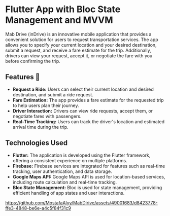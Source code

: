 # Flutter App with Bloc State Management and MVVM
Mab Drive (inDrive) is an innovative mobile application that provides a convenient solution for users to request transportation services. The app allows you to specify your current location and your desired destination, submit a request, and receive a fare estimate for the trip. Additionally, drivers can view your request, accept it, or negotiate the fare with you before confirming the trip.

## Features 🎯

- **Request a Ride:** Users can select their current location and desired destination, and submit a ride request.
- **Fare Estimation:** The app provides a fare estimate for the requested trip to help users plan their journey.
- **Driver Interaction:** Drivers can view ride requests, accept them, or negotiate fares with passengers.
- **Real-Time Tracking:** Users can track the driver's location and estimated arrival time during the trip.

## Technologies Used

- **Flutter:** The application is developed using the Flutter framework, offering a consistent experience on multiple platforms.
- **Firebase:** Firebase services are integrated for features such as real-time tracking, user authentication, and data storage.
- **Google Maps API:** Google Maps API is used for location-based services, including route calculation and real-time tracking.
- **Bloc State Management:** Bloc is used for state management, providing efficient handling of app states and user interactions.




https://github.com/MostafaAlyy/MabDirive/assets/49001683/d8423778-ffe3-4848-be6e-a4c5f84f31c9

